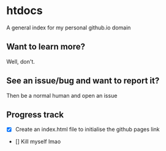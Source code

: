 # htdocs
A general index for my personal github.io domain

## Want to learn more?
Well, don't.

## See an issue/bug and want to report it?
Then be a normal human and open an issue

## Progress track
- [X] Create an index.html file to initialise the github pages link
- [] Kill myself lmao
